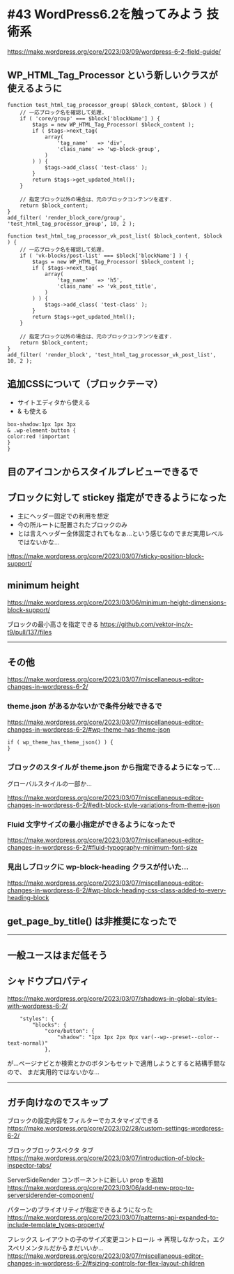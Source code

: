 # #43 WordPress6.2を触ってみよう 技術系

https://make.wordpress.org/core/2023/03/09/wordpress-6-2-field-guide/

## WP_HTML_Tag_Processor という新しいクラスが使えるように

```
function test_html_tag_processor_group( $block_content, $block ) {
	// 一応ブロック名を確認して処理.
	if ( 'core/group' === $block['blockName'] ) {
		$tags = new WP_HTML_Tag_Processor( $block_content );
		if ( $tags->next_tag(
			array(
				'tag_name'   => 'div',
				'class_name' => 'wp-block-group',
			)
		) ) {
			$tags->add_class( 'test-class' );
		}
		return $tags->get_updated_html();
	}

	// 指定ブロック以外の場合は、元のブロックコンテンツを返す.
	return $block_content;
}
add_filter( 'render_block_core/group', 'test_html_tag_processor_group', 10, 2 );
```

```
function test_html_tag_processor_vk_post_list( $block_content, $block ) {
	// 一応ブロック名を確認して処理.
	if ( 'vk-blocks/post-list' === $block['blockName'] ) {
		$tags = new WP_HTML_Tag_Processor( $block_content );
		if ( $tags->next_tag(
			array(
				'tag_name'   => 'h5',
				'class_name' => 'vk_post_title',
			)
		) ) {
			$tags->add_class( 'test-class' );
		}
		return $tags->get_updated_html();
	}

	// 指定ブロック以外の場合は、元のブロックコンテンツを返す.
	return $block_content;
}
add_filter( 'render_block', 'test_html_tag_processor_vk_post_list', 10, 2 );
```

## 追加CSSについて（ブロックテーマ）

* サイトエディタから使える
* & も使える

```
box-shadow:1px 1px 3px 
& .wp-element-button {
color:red !important
}
}
```

## 目のアイコンからスタイルプレビューできるで

## ブロックに対して stickey 指定ができるようになった

* 主にヘッダー固定での利用を想定
* 今の所ルートに配置されたブロックのみ
* とは言えヘッダー全体固定されてもなぁ...という感じなのでまだ実用レベルではないかな...

https://make.wordpress.org/core/2023/03/07/sticky-position-block-support/

## minimum height

https://make.wordpress.org/core/2023/03/06/minimum-height-dimensions-block-support/

ブロックの最小高さを指定できる
https://github.com/vektor-inc/x-t9/pull/137/files

---

## その他

https://make.wordpress.org/core/2023/03/07/miscellaneous-editor-changes-in-wordpress-6-2/

### theme.json があるかないかで条件分岐できるで

https://make.wordpress.org/core/2023/03/07/miscellaneous-editor-changes-in-wordpress-6-2/#wp-theme-has-theme-json

```
if ( wp_theme_has_theme_json() ) {
}
```

### ブロックのスタイルが theme.json から指定できるようになって...

グローバルスタイルの一部か...

https://make.wordpress.org/core/2023/03/07/miscellaneous-editor-changes-in-wordpress-6-2/#edit-block-style-variations-from-theme-json

### Fluid 文字サイズの最小指定ができるようになったで
https://make.wordpress.org/core/2023/03/07/miscellaneous-editor-changes-in-wordpress-6-2/#fluid-typography-minimum-font-size

### 見出しブロックに wp-block-heading クラスが付いた...
https://make.wordpress.org/core/2023/03/07/miscellaneous-editor-changes-in-wordpress-6-2/#wp-block-heading-css-class-added-to-every-heading-block

## get_page_by_title() は非推奨になったで

---

## 一般ユースはまだ低そう

## シャドウプロパティ

https://make.wordpress.org/core/2023/03/07/shadows-in-global-styles-with-wordpress-6-2/

```
	"styles": {
		"blocks": {
			"core/button": {
				"shadow": "1px 1px 2px 0px var(--wp--preset--color--text-normal)"
			},
```

が...ページナビとか検索とかのボタンもセットで適用しようとすると結構手間なので、
まだ実用的ではないかな...

---

## ガチ向けなのでスキップ

ブロックの設定内容をフィルターでカスタマイズできる
https://make.wordpress.org/core/2023/02/28/custom-settings-wordpress-6-2/

ブロックブロックスペクタ タブ
https://make.wordpress.org/core/2023/03/07/introduction-of-block-inspector-tabs/

ServerSideRender コンポーネントに新しい prop を追加
https://make.wordpress.org/core/2023/03/06/add-new-prop-to-serversiderender-component/

パターンのプライオリティが指定できるようになった
https://make.wordpress.org/core/2023/03/07/patterns-api-expanded-to-include-template_types-property/

フレックス レイアウトの子のサイズ変更コントロール
→ 再現しなかった。エクスペリメンタルだからまだいいか...
https://make.wordpress.org/core/2023/03/07/miscellaneous-editor-changes-in-wordpress-6-2/#sizing-controls-for-flex-layout-children